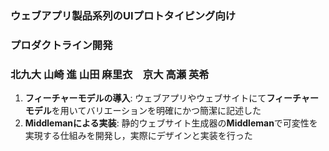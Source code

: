###  ウェブアプリ製品系列のUIプロトタイピング向け
### プロダクトライン開発
### 北九大 山崎 進 山田 麻里衣　京大 高瀬 英希

1. **フィーチャーモデルの導入**: ウェブアプリやウェブサイトにて**フィーチャーモデル**を用いてバリエーションを明確にかつ簡潔に記述した
2. **Middlemanによる実装**: 静的ウェブサイト生成器の**Middleman**で可変性を実現する仕組みを開発し，実際にデザインと実装を行った
